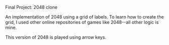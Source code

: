 Final Project: 2048 clone

An implementation of 2048 using a grid of labels. To learn how to create the grid, I used other online repositories of games like 2048--all other logic is mine. 

This version of 2048 is played using arrow keys.
